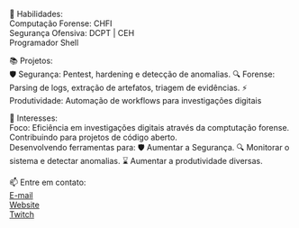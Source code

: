 🔧 Habilidades:<br>
  Computação Forense: CHFI<br>
  Segurança Ofensiva: DCPT | CEH<br>
  Programador Shell

📚 Projetos:<br>
  🛡️ Segurança: Pentest, hardening e detecção de anomalias.
  🔍 Forense: Parsing de logs, extração de artefatos, triagem de evidências.
  ⚡ Produtividade: Automação de workflows para investigações digitais

🎯 Interesses:<br>
Foco: Eficiência em investigações digitais através da comptutação forense.<br>
Contribuindo para projetos de código aberto.<br>
Desenvolvendo ferramentas para:
🛡️ Aumentar a Segurança.
🔍 Monitorar o sistema e detectar anomalias.
⌛ Aumentar a produtividade diversas.

📫 Entre em contato:<br>
[E-mail](ts.sigla@gmail.com)<br>
[Website](https://tsigla.github.io/site/)<br>
[Twitch](https://www.twitch.tv/osigla)
